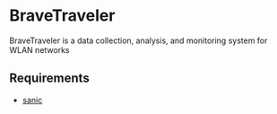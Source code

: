 # BraveTraveler

BraveTraveler is a data collection, analysis, and monitoring system for WLAN networks

## Requirements

* [sanic](https://github.com/huge-success/sanic)
